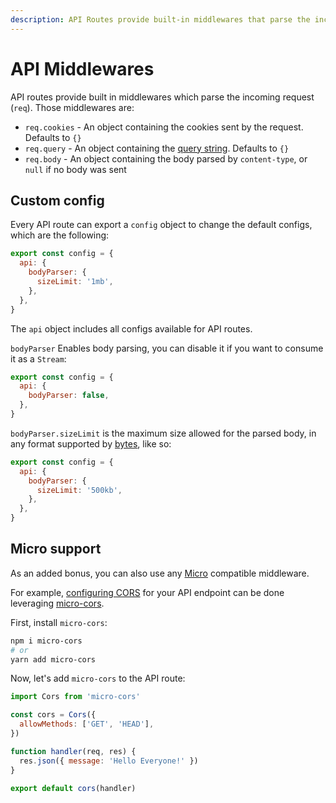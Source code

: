 ```yaml
---
description: API Routes provide built-in middlewares that parse the incoming request. Learn more about them here.
---
```


# API Middlewares

API routes provide built in middlewares which parse the incoming request (`req`). Those middlewares are:

- `req.cookies` - An object containing the cookies sent by the request. Defaults to `{}`
- `req.query` - An object containing the [query string](https://en.wikipedia.org/wiki/Query_string). Defaults to `{}`
- `req.body` - An object containing the body parsed by `content-type`, or `null` if no body was sent

## Custom config

Every API route can export a `config` object to change the default configs, which are the following:

```js
export const config = {
  api: {
    bodyParser: {
      sizeLimit: '1mb',
    },
  },
}
```

The `api` object includes all configs available for API routes.

`bodyParser` Enables body parsing, you can disable it if you want to consume it as a `Stream`:

```js
export const config = {
  api: {
    bodyParser: false,
  },
}
```

`bodyParser.sizeLimit` is the maximum size allowed for the parsed body, in any format supported by [bytes](https://github.com/visionmedia/bytes.js), like so:

```js
export const config = {
  api: {
    bodyParser: {
      sizeLimit: '500kb',
    },
  },
}
```

## Micro support

As an added bonus, you can also use any [Micro](https://github.com/zeit/micro) compatible middleware.

For example, [configuring CORS](https://developer.mozilla.org/en-US/docs/Web/HTTP/CORS) for your API endpoint can be done leveraging [micro-cors](https://github.com/possibilities/micro-cors).

First, install `micro-cors`:

```bash
npm i micro-cors
# or
yarn add micro-cors
```

Now, let's add `micro-cors` to the API route:

```js
import Cors from 'micro-cors'

const cors = Cors({
  allowMethods: ['GET', 'HEAD'],
})

function handler(req, res) {
  res.json({ message: 'Hello Everyone!' })
}

export default cors(handler)
```
